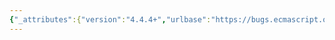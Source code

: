 ```yaml
---
{"_attributes":{"version":"4.4.4+","urlbase":"https://bugs.ecmascript.org/","maintainer":"dherman@mozilla.com"},"bug":{"bug_id":2228,"creation_ts":"2013-11-11 18:00:00 -0800","short_desc":"14.3.8: spurious \")\"","delta_ts":"2014-01-27 10:04:29 -0800","product":"Draft for 6th Edition","component":"editorial issue","version":"Rev 21: November 8, 2013 Draft","rep_platform":"All","op_sys":"All","bug_status":"RESOLVED","resolution":"FIXED","priority":"Normal","bug_severity":"normal","everconfirmed":true,"reporter":{"uid":"jmdyck","name":"Michael Dyck"},"assigned_to":{"uid":"allen","name":"Allen Wirfs-Brock"},"long_desc":[{"commentid":6661,"comment_count":0,"who":{"uid":"jmdyck","name":"Michael Dyck"},"bug_when":"2013-11-11 18:00:36 -0800","thetext":"In 14.3.8 \"Runtime Semantics: DefineMethod\",\nstep 7 says:\n    Return the Record{...}).\n\nDelete the right paren."},{"commentid":6748,"comment_count":1,"who":{"uid":"allen","name":"Allen Wirfs-Brock"},"bug_when":"2013-11-14 10:38:08 -0800","thetext":"fixed in rev22 editor's draft"},{"commentid":7079,"comment_count":2,"who":{"uid":"allen","name":"Allen Wirfs-Brock"},"bug_when":"2014-01-27 10:04:29 -0800","thetext":"fixed in Rev22 (January 20, 2013) release"}]}}
---
```

